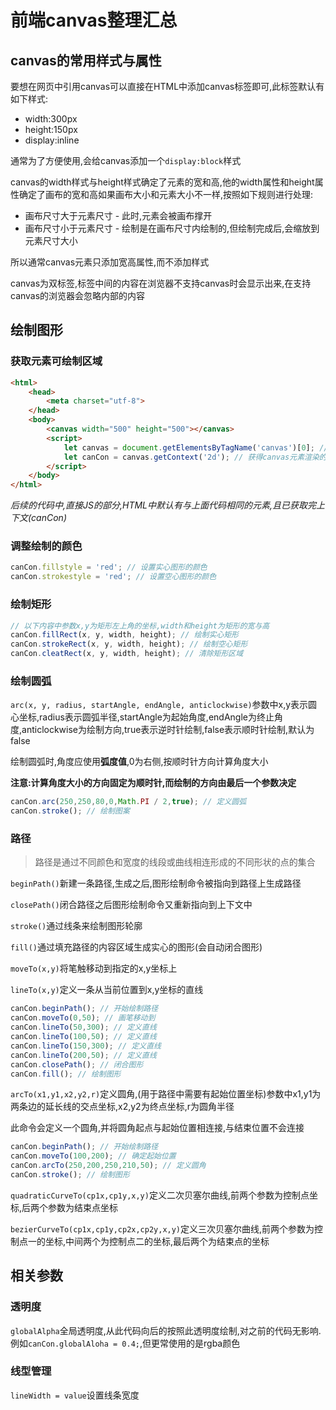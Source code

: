 # 前端canvas整理汇总

## canvas的常用样式与属性

要想在网页中引用canvas可以直接在HTML中添加canvas标签即可,此标签默认有如下样式:

- width:300px
- height:150px
- display:inline

通常为了方便使用,会给canvas添加一个`display:block`样式

canvas的width样式与height样式确定了元素的宽和高,他的width属性和height属性确定了画布的宽和高如果画布大小和元素大小不一样,按照如下规则进行处理:

- 画布尺寸大于元素尺寸 - 此时,元素会被画布撑开
- 画布尺寸小于元素尺寸 - 绘制是在画布尺寸内绘制的,但绘制完成后,会缩放到元素尺寸大小

所以通常canvas元素只添加宽高属性,而不添加样式

canvas为双标签,标签中间的内容在浏览器不支持canvas时会显示出来,在支持canvas的浏览器会忽略内部的内容

## 绘制图形

### 获取元素可绘制区域

```html
<html>
    <head>
        <meta charset="utf-8">
    </head>
    <body>
        <canvas width="500" height="500"></canvas>
        <script>
        	let canvas = document.getElementsByTagName('canvas')[0]; // 获得元素
            let canCon = canvas.getContext('2d'); // 获得canvas元素渲染的上下文(画布)
        </script>
    </body>
</html>
```

*后续的代码中,直接JS的部分,HTML中默认有与上面代码相同的元素,且已获取完上下文(canCon)*

### 调整绘制的颜色

```javascript
canCon.fillstyle = 'red'; // 设置实心图形的颜色
canCon.strokestyle = 'red'; // 设置空心图形的颜色
```

### 绘制矩形

```javascript
// 以下内容中参数x,y为矩形左上角的坐标,width和height为矩形的宽与高
canCon.fillRect(x, y, width, height); // 绘制实心矩形
canCon.strokeRect(x, y, width, height); // 绘制空心矩形
canCon.cleatRect(x, y, width, height); // 清除矩形区域
```

### 绘制圆弧

`arc(x, y, radius, startAngle, endAngle, anticlockwise)`参数中x,y表示圆心坐标,radius表示圆弧半径,startAngle为起始角度,endAngle为终止角度,anticlockwise为绘制方向,true表示逆时针绘制,false表示顺时针绘制,默认为false

绘制圆弧时,角度应使用**弧度值**,0为右侧,按顺时针方向计算角度大小

**注意:计算角度大小的方向固定为顺时针,而绘制的方向由最后一个参数决定**

```javascript
canCon.arc(250,250,80,0,Math.PI / 2,true); // 定义圆弧
canCon.stroke(); // 绘制图案
```

### 路径

> 路径是通过不同颜色和宽度的线段或曲线相连形成的不同形状的点的集合

`beginPath()`新建一条路径,生成之后,图形绘制命令被指向到路径上生成路径

`closePath()`闭合路径之后图形绘制命令又重新指向到上下文中

`stroke()`通过线条来绘制图形轮廓

`fill()`通过填充路径的内容区域生成实心的图形(会自动闭合图形)

`moveTo(x,y)`将笔触移动到指定的x,y坐标上

`lineTo(x,y)`定义一条从当前位置到x,y坐标的直线

```javascript
canCon.beginPath(); // 开始绘制路径
canCon.moveTo(0,50); // 画笔移动到
canCon.lineTo(50,300); // 定义直线
canCon.lineTo(100,50); // 定义直线
canCon.lineTo(150,300); // 定义直线
canCon.lineTo(200,50); // 定义直线
canCon.closePath(); // 闭合图形
canCon.fill(); // 绘制图形
```

`arcTo(x1,y1,x2,y2,r)`定义圆角,(用于路径中需要有起始位置坐标)参数中x1,y1为两条边的延长线的交点坐标,x2,y2为终点坐标,r为圆角半径

此命令会定义一个圆角,并将圆角起点与起始位置相连接,与结束位置不会连接

```javascript
canCon.beginPath(); // 开始绘制路径
canCon.moveTo(100,200); // 确定起始位置
canCon.arcTo(250,200,250,210,50); // 定义圆角
canCon.stroke(); // 绘制图形
```

`quadraticCurveTo(cp1x,cp1y,x,y)`定义二次贝塞尔曲线,前两个参数为控制点坐标,后两个参数为结束点坐标

`bezierCurveTo(cp1x,cp1y,cp2x,cp2y,x,y)`定义三次贝塞尔曲线,前两个参数为控制点一的坐标,中间两个为控制点二的坐标,最后两个为结束点的坐标

## 相关参数

### 透明度

`globalAlpha`全局透明度,从此代码向后的按照此透明度绘制,对之前的代码无影响.例如`canCon.globalAloha = 0.4;`,但更常使用的是rgba颜色

### 线型管理

`lineWidth = value`设置线条宽度
